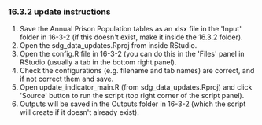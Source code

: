 ### 16.3.2 update instructions

1) Save the Annual Prison Population tables as an xlsx file in the 'Input' folder in 16-3-2 (if this doesn't exist, make it inside the 16.3.2 folder).  
2) Open the sdg_data_updates.Rproj from inside RStudio.  
3) Open the config.R file in 16-3-2 (you can do this in the 'Files' panel in RStudio (usually a tab in the bottom right panel).  
4) Check the configurations (e.g. filename and tab names) are correct, and if not correct them and save.  
5) Open update_indicator_main.R (from sdg_data_updates.Rproj) and click 'Source' button to run the script (top right corner of the script panel).  
6) Outputs will be saved in the Outputs folder in 16-3-2 (which the script will create if it doesn't already exist).  
